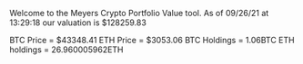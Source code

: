 Welcome to the Meyers Crypto Portfolio Value tool. 
As of 09/26/21 at 13:29:18 our valuation is $128259.83 

BTC Price = $43348.41
 ETH Price = $3053.06
BTC Holdings = 1.06BTC
 ETH holdings = 26.960005962ETH 
